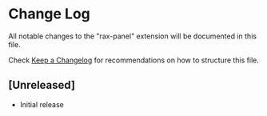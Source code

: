 # Change Log
All notable changes to the "rax-panel" extension will be documented in this file.

Check [Keep a Changelog](http://keepachangelog.com/) for recommendations on how to structure this file.

## [Unreleased]
- Initial release